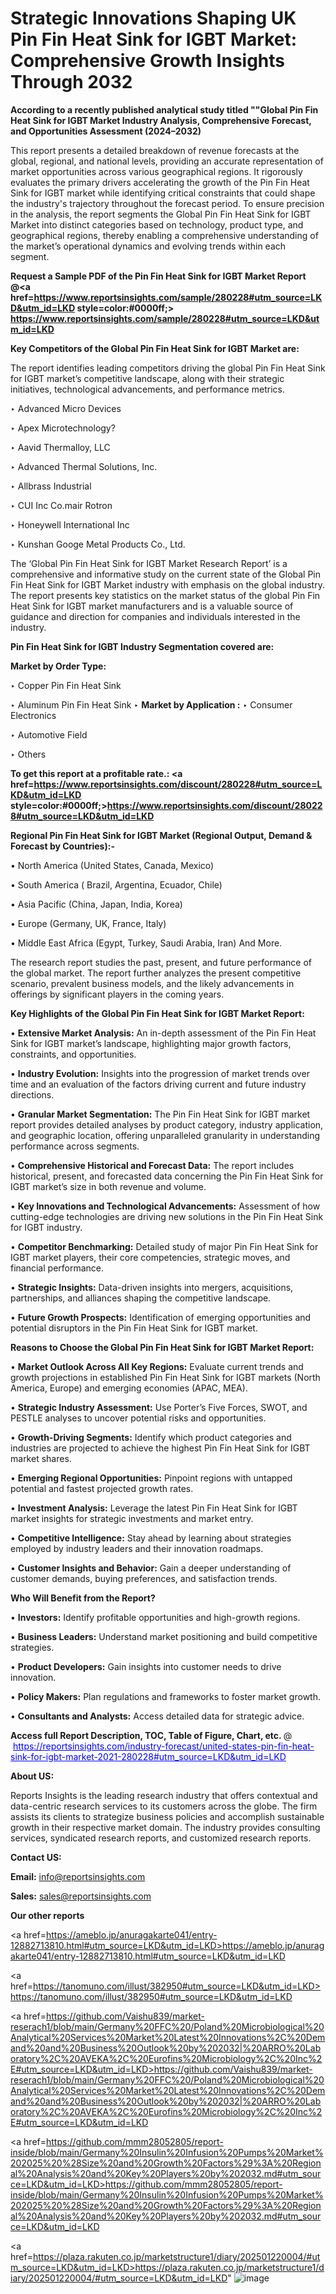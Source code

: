# Strategic Innovations Shaping UK Pin Fin Heat Sink for IGBT Market: Comprehensive Growth Insights Through 2032

<strong>According to a recently published analytical study titled ""Global Pin Fin Heat Sink for IGBT Market Industry Analysis, Comprehensive Forecast, and Opportunities Assessment (2024–2032)</strong>

This report presents a detailed breakdown of revenue forecasts at the global, regional, and national levels, providing an accurate representation of market opportunities across various geographical regions. It rigorously evaluates the primary drivers accelerating the growth of the Pin Fin Heat Sink for IGBT market while identifying critical constraints that could shape the industry's trajectory throughout the forecast period. To ensure precision in the analysis, the report segments the Global Pin Fin Heat Sink for IGBT Market into distinct categories based on technology, product type, and geographical regions, thereby enabling a comprehensive understanding of the market’s operational dynamics and evolving trends within each segment.

<strong>Request a Sample PDF of the Pin Fin Heat Sink for IGBT Market Report </strong><strong>@<a href=https://www.reportsinsights.com/sample/280228#utm_source=LKD&utm_id=LKD style=color:#0000ff;> https://www.reportsinsights.com/sample/280228#utm_source=LKD&utm_id=LKD</a></strong></font>

<strong>Key Competitors of the Global Pin Fin Heat Sink for IGBT Market are:</strong>

The report identifies leading competitors driving the global Pin Fin Heat Sink for IGBT market’s competitive landscape, along with their strategic initiatives, technological advancements, and performance metrics.

‣ Advanced Micro Devices

‣ Apex Microtechnology?

‣ Aavid Thermalloy, LLC

‣ Advanced Thermal Solutions, Inc.

‣ Allbrass Industrial

‣ CUI Inc
 Co.mair Rotron

‣ Honeywell International Inc

‣ Kunshan Googe Metal Products Co., Ltd.

The ‘Global Pin Fin Heat Sink for IGBT Market Research Report’ is a comprehensive and informative study on the current state of the Global Pin Fin Heat Sink for IGBT Market industry with emphasis on the global industry. The report presents key statistics on the market status of the global Pin Fin Heat Sink for IGBT market manufacturers and is a valuable source of guidance and direction for companies and individuals interested in the industry.

<strong>Pin Fin Heat Sink for IGBT Industry Segmentation covered are:</strong>

<strong>Market by Order Type: </strong>

‣ Copper Pin Fin Heat Sink

‣ Aluminum Pin Fin Heat Sink
‣ 
<strong>Market by Application :</strong>
‣ Consumer Electronics

‣ Automotive Field

‣ Others

<strong>To get this report at a profitable rate.: <a href=https://www.reportsinsights.com/discount/280228#utm_source=LKD&utm_id=LKD style=color:#0000ff;>https://www.reportsinsights.com/discount/280228#utm_source=LKD&utm_id=LKD</a></strong></font>

<strong>Regional Pin Fin Heat Sink for IGBT Market (Regional Output, Demand &amp; Forecast by Countries):-</strong>

• North America (United States, Canada, Mexico)

• South America ( Brazil, Argentina, Ecuador, Chile)

• Asia Pacific (China, Japan, India, Korea)

• Europe (Germany, UK, France, Italy)

• Middle East Africa (Egypt, Turkey, Saudi Arabia, Iran) And More.

The research report studies the past, present, and future performance of the global market. The report further analyzes the present competitive scenario, prevalent business models, and the likely advancements in offerings by significant players in the coming years.

<strong>Key Highlights of the Global Pin Fin Heat Sink for IGBT Market Report:</strong>

• <strong>Extensive Market Analysis:</strong> An in-depth assessment of the Pin Fin Heat Sink for IGBT market’s landscape, highlighting major growth factors, constraints, and opportunities.

• <strong>Industry Evolution:</strong> Insights into the progression of market trends over time and an evaluation of the factors driving current and future industry directions.

• <strong>Granular Market Segmentation:</strong> The Pin Fin Heat Sink for IGBT market report provides detailed analyses by product category, industry application, and geographic location, offering unparalleled granularity in understanding performance across segments.

• <strong>Comprehensive Historical and Forecast Data:</strong> The report includes historical, present, and forecasted data concerning the Pin Fin Heat Sink for IGBT market’s size in both revenue and volume.

• <strong>Key Innovations and Technological Advancements:</strong> Assessment of how cutting-edge technologies are driving new solutions in the Pin Fin Heat Sink for IGBT industry.

• <strong>Competitor Benchmarking:</strong> Detailed study of major Pin Fin Heat Sink for IGBT market players, their core competencies, strategic moves, and financial performance.

• <strong>Strategic Insights:</strong> Data-driven insights into mergers, acquisitions, partnerships, and alliances shaping the competitive landscape.

• <strong>Future Growth Prospects:</strong> Identification of emerging opportunities and potential disruptors in the Pin Fin Heat Sink for IGBT market.

<strong>Reasons to Choose the Global Pin Fin Heat Sink for IGBT Market Report:</strong>

• <strong>Market Outlook Across All Key Regions:</strong> Evaluate current trends and growth projections in established Pin Fin Heat Sink for IGBT markets (North America, Europe) and emerging economies (APAC, MEA).

• <strong>Strategic Industry Assessment:</strong> Use Porter’s Five Forces, SWOT, and PESTLE analyses to uncover potential risks and opportunities.

• <strong>Growth-Driving Segments:</strong> Identify which product categories and industries are projected to achieve the highest Pin Fin Heat Sink for IGBT market shares.

• <strong>Emerging Regional Opportunities:</strong> Pinpoint regions with untapped potential and fastest projected growth rates.

• <strong>Investment Analysis:</strong> Leverage the latest Pin Fin Heat Sink for IGBT market insights for strategic investments and market entry.

• <strong>Competitive Intelligence:</strong> Stay ahead by learning about strategies employed by industry leaders and their innovation roadmaps.

• <strong>Customer Insights and Behavior:</strong> Gain a deeper understanding of customer demands, buying preferences, and satisfaction trends.

<strong>Who Will Benefit from the Report?</strong>

• <strong>Investors:</strong> Identify profitable opportunities and high-growth regions.

• <strong>Business Leaders:</strong> Understand market positioning and build competitive strategies.

• <strong>Product Developers:</strong> Gain insights into customer needs to drive innovation.

• <strong>Policy Makers:</strong> Plan regulations and frameworks to foster market growth.

• <strong>Consultants and Analysts:</strong> Access detailed data for strategic advice.
</ul>
<strong>Access full Report Description, TOC, Table of Figure, Chart, etc. </strong>@  <a href=https://reportsinsights.com/industry-forecast/united-states-pin-fin-heat-sink-for-igbt-market-2021-280228#utm_source=LKD&utm_id=LKD style=color:#0000ff;>https://reportsinsights.com/industry-forecast/united-states-pin-fin-heat-sink-for-igbt-market-2021-280228#utm_source=LKD&utm_id=LKD</a></font>

<strong><strong>About US</strong>:</strong>

Reports Insights is the leading research industry that offers contextual and data-centric research services to its customers across the globe. The firm assists its clients to strategize business policies and accomplish sustainable growth in their respective market domain. The industry provides consulting services, syndicated research reports, and customized research reports.

<strong>Contact US:</strong>

<p class=""""><b>Email:</b> <a href=mailto:info@reportsinsights.com>info@reportsinsights.com</a></p>
<p class=""""><b>Sales:</b> <a href=mailto:sales@reportsinsights.com>sales@reportsinsights.com</a></p>

<strong>Our other reports</strong>

<a href=https://ameblo.jp/anuragakarte041/entry-12882713810.html#utm_source=LKD&utm_id=LKD>https://ameblo.jp/anuragakarte041/entry-12882713810.html#utm_source=LKD&utm_id=LKD</a>

<a href=https://tanomuno.com/illust/382950#utm_source=LKD&utm_id=LKD>https://tanomuno.com/illust/382950#utm_source=LKD&utm_id=LKD</a>

<a href=https://github.com/Vaishu839/market-reserach1/blob/main/Germany%20FFC%20/Poland%20Microbiological%20Analytical%20Services%20Market%20Latest%20Innovations%2C%20Demand%20and%20Business%20Outlook%20by%202032|%20ARRO%20Laboratory%2C%20AVEKA%2C%20Eurofins%20Microbiology%2C%20Inc%2E#utm_source=LKD&utm_id=LKD>https://github.com/Vaishu839/market-reserach1/blob/main/Germany%20FFC%20/Poland%20Microbiological%20Analytical%20Services%20Market%20Latest%20Innovations%2C%20Demand%20and%20Business%20Outlook%20by%202032|%20ARRO%20Laboratory%2C%20AVEKA%2C%20Eurofins%20Microbiology%2C%20Inc%2E#utm_source=LKD&utm_id=LKD</a>

<a href=https://github.com/mmm28052805/report-inside/blob/main/Germany%20Insulin%20Infusion%20Pumps%20Market%202025%20%28Size%20and%20Growth%20Factors%29%3A%20Regional%20Analysis%20and%20Key%20Players%20by%202032.md#utm_source=LKD&utm_id=LKD>https://github.com/mmm28052805/report-inside/blob/main/Germany%20Insulin%20Infusion%20Pumps%20Market%202025%20%28Size%20and%20Growth%20Factors%29%3A%20Regional%20Analysis%20and%20Key%20Players%20by%202032.md#utm_source=LKD&utm_id=LKD</a>

<a href=https://plaza.rakuten.co.jp/marketstructure1/diary/202501220004/#utm_source=LKD&utm_id=LKD>https://plaza.rakuten.co.jp/marketstructure1/diary/202501220004/#utm_source=LKD&utm_id=LKD</a>"
![image](https://github.com/user-attachments/assets/c563c1e5-652f-43a5-8915-92443dc71a1f)
